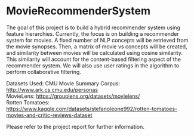 # MovieRecommenderSystem
The goal of this project is to build a hybrid recommender system using feature hierarchies. Currently, the focus is on building a recommender system for movies. A fixed number of NLP concepts will be retrieved from the movie synopses. Then, a matrix of movie vs concepts will be created, and similarity between movies will be calculated using cosine similarity. This similarity will account for the content-based filtering aspect of the recommender system. We will also use user ratings in the algorithm to perform collaborative filtering. 

Datasets Used:
CMU Movie Summary Corpus: http://www.ark.cs.cmu.edu/personas
<br>
MovieLens: https://grouplens.org/datasets/movielens/
<br>
Rotten Tomatoes: https://www.kaggle.com/datasets/stefanoleone992/rotten-tomatoes-movies-and-critic-reviews-dataset
<br>

Please refer to the project report for further information. 
